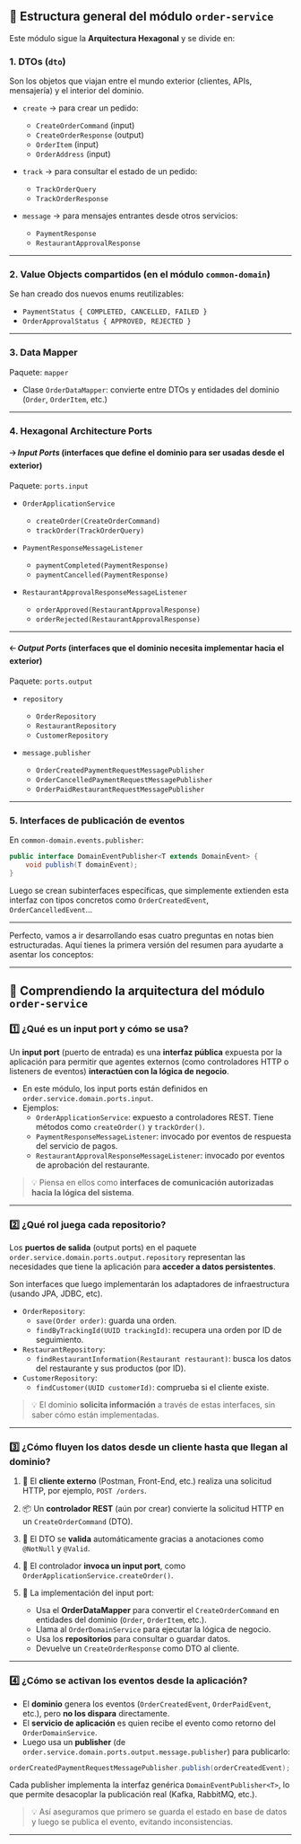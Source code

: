 ## 🧭 Estructura general del módulo `order-service`

Este módulo sigue la **Arquitectura Hexagonal** y se divide en:

### 1. **DTOs (`dto`)**
Son los objetos que viajan entre el mundo exterior (clientes, APIs, mensajería) y el interior del dominio.

- `create` → para crear un pedido:
    - `CreateOrderCommand` (input)
    - `CreateOrderResponse` (output)
    - `OrderItem` (input)
    - `OrderAddress` (input)

- `track` → para consultar el estado de un pedido:
    - `TrackOrderQuery`
    - `TrackOrderResponse`

- `message` → para mensajes entrantes desde otros servicios:
    - `PaymentResponse`
    - `RestaurantApprovalResponse`

---

### 2. **Value Objects compartidos** (en el módulo `common-domain`)
Se han creado dos nuevos enums reutilizables:

- `PaymentStatus { COMPLETED, CANCELLED, FAILED }`
- `OrderApprovalStatus { APPROVED, REJECTED }`

---

### 3. **Data Mapper**
Paquete: `mapper`

- Clase `OrderDataMapper`: convierte entre DTOs y entidades del dominio (`Order`, `OrderItem`, etc.)

---

### 4. **Hexagonal Architecture Ports**

#### 🡢 *Input Ports* (interfaces que define el dominio para ser usadas desde el exterior)

Paquete: `ports.input`

- `OrderApplicationService`
    - `createOrder(CreateOrderCommand)`
    - `trackOrder(TrackOrderQuery)`

- `PaymentResponseMessageListener`
    - `paymentCompleted(PaymentResponse)`
    - `paymentCancelled(PaymentResponse)`

- `RestaurantApprovalResponseMessageListener`
    - `orderApproved(RestaurantApprovalResponse)`
    - `orderRejected(RestaurantApprovalResponse)`

---

#### 🡠 *Output Ports* (interfaces que el dominio necesita implementar hacia el exterior)

Paquete: `ports.output`

- `repository`
    - `OrderRepository`
    - `RestaurantRepository`
    - `CustomerRepository`

- `message.publisher`
    - `OrderCreatedPaymentRequestMessagePublisher`
    - `OrderCancelledPaymentRequestMessagePublisher`
    - `OrderPaidRestaurantRequestMessagePublisher`

---

### 5. **Interfaces de publicación de eventos**

En `common-domain.events.publisher`:

```java
public interface DomainEventPublisher<T extends DomainEvent> {
    void publish(T domainEvent);
}
```

Luego se crean subinterfaces específicas, que simplemente extienden esta interfaz con tipos concretos como `OrderCreatedEvent`, `OrderCancelledEvent`...

---

Perfecto, vamos a ir desarrollando esas cuatro preguntas en notas bien estructuradas. Aquí tienes la primera versión del resumen para ayudarte a asentar los conceptos:

---

## 🧩 Comprendiendo la arquitectura del módulo `order-service`

### 1️⃣ ¿Qué es un **input port** y cómo se usa?

Un **input port** (puerto de entrada) es una **interfaz pública** expuesta por la aplicación para permitir que agentes externos (como controladores HTTP o listeners de eventos) **interactúen con la lógica de negocio**.

- En este módulo, los input ports están definidos en `order.service.domain.ports.input`.
- Ejemplos:
    - `OrderApplicationService`: expuesto a controladores REST. Tiene métodos como `createOrder()` y `trackOrder()`.
    - `PaymentResponseMessageListener`: invocado por eventos de respuesta del servicio de pagos.
    - `RestaurantApprovalResponseMessageListener`: invocado por eventos de aprobación del restaurante.

> 💡 Piensa en ellos como **interfaces de comunicación autorizadas hacia la lógica del sistema**.

---

### 2️⃣ ¿Qué rol juega cada **repositorio**?

Los **puertos de salida** (output ports) en el paquete `order.service.domain.ports.output.repository` representan las necesidades que tiene la aplicación para **acceder a datos persistentes**.

Son interfaces que luego implementarán los adaptadores de infraestructura (usando JPA, JDBC, etc).

- `OrderRepository`:
    - `save(Order order)`: guarda una orden.
    - `findByTrackingId(UUID trackingId)`: recupera una orden por ID de seguimiento.
- `RestaurantRepository`:
    - `findRestaurantInformation(Restaurant restaurant)`: busca los datos del restaurante y sus productos (por ID).
- `CustomerRepository`:
    - `findCustomer(UUID customerId)`: comprueba si el cliente existe.

> 💡 El dominio **solicita información** a través de estas interfaces, sin saber cómo están implementadas.

---

### 3️⃣ ¿Cómo fluyen los datos desde un cliente hasta que llegan al dominio?

1. 🧍 El **cliente externo** (Postman, Front-End, etc.) realiza una solicitud HTTP, por ejemplo, `POST /orders`.

2. 📦 Un **controlador REST** (aún por crear) convierte la solicitud HTTP en un `CreateOrderCommand` (DTO).

3. 🧠 El DTO se **valida** automáticamente gracias a anotaciones como `@NotNull` y `@Valid`.

4. 🔌 El controlador **invoca un input port**, como `OrderApplicationService.createOrder()`.

5. 🎯 La implementación del input port:
    - Usa el **OrderDataMapper** para convertir el `CreateOrderCommand` en entidades del dominio (`Order`, `OrderItem`, etc.).
    - Llama al `OrderDomainService` para ejecutar la lógica de negocio.
    - Usa los **repositorios** para consultar o guardar datos.
    - Devuelve un `CreateOrderResponse` como DTO al cliente.

---

### 4️⃣ ¿Cómo se activan los eventos desde la aplicación?

- El **dominio** genera los eventos (`OrderCreatedEvent`, `OrderPaidEvent`, etc.), pero **no los dispara** directamente.
- El **servicio de aplicación** es quien recibe el evento como retorno del `OrderDomainService`.
- Luego usa un **publisher** (de `order.service.domain.ports.output.message.publisher`) para publicarlo:

```java
orderCreatedPaymentRequestMessagePublisher.publish(orderCreatedEvent);
```

Cada publisher implementa la interfaz genérica `DomainEventPublisher<T>`, lo que permite desacoplar la publicación real (Kafka, RabbitMQ, etc.).

> 💡 Así aseguramos que primero se guarda el estado en base de datos y luego se publica el evento, evitando inconsistencias.

---